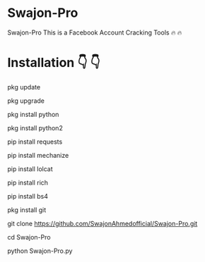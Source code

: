 # Swajon-Pro
 Swajon-Pro This is a Facebook Account Cracking Tools 🔥 🔥

# Installation 👇 👇

 pkg update

 pkg upgrade

 pkg install python

 pkg install python2

 pip install requests

 pip install mechanize

 pip install lolcat

 pip install rich

 pip install bs4

 pkg install git

 git clone https://github.com/SwajonAhmedofficial/Swajon-Pro.git

 cd Swajon-Pro

 python Swajon-Pro.py

